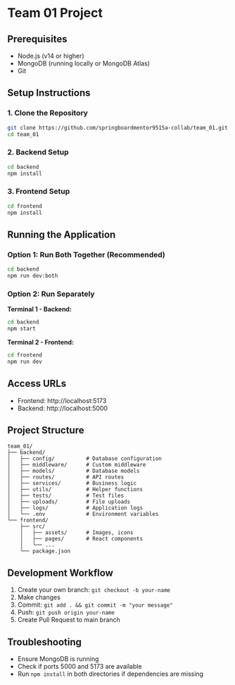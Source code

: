 # Team 01 Project

## Prerequisites
- Node.js (v14 or higher)
- MongoDB (running locally or MongoDB Atlas)
- Git

## Setup Instructions

### 1. Clone the Repository
```bash
git clone https://github.com/springboardmentor9515a-collab/team_01.git
cd team_01
```

### 2. Backend Setup
```bash
cd backend
npm install
```

### 3. Frontend Setup
```bash
cd frontend
npm install
```



## Running the Application

### Option 1: Run Both Together (Recommended)
```bash
cd backend
npm run dev:both
```

### Option 2: Run Separately

**Terminal 1 - Backend:**
```bash
cd backend
npm start
```

**Terminal 2 - Frontend:**
```bash
cd frontend
npm run dev
```

## Access URLs
- Frontend: http://localhost:5173
- Backend: http://localhost:5000



## Project Structure
```
team_01/
├── backend/
│   ├── config/          # Database configuration
│   ├── middleware/      # Custom middleware
│   ├── models/          # Database models
│   ├── routes/          # API routes
│   ├── services/        # Business logic
│   ├── utils/           # Helper functions
│   ├── tests/           # Test files
│   ├── uploads/         # File uploads
│   ├── logs/            # Application logs
│   └── .env             # Environment variables
└── frontend/
    ├── src/
    │   ├── assets/      # Images, icons
    │   ├── pages/       # React components
    │   └── ...
    └── package.json
```

## Development Workflow
1. Create your own branch: `git checkout -b your-name`
2. Make changes
3. Commit: `git add . && git commit -m "your message"`
4. Push: `git push origin your-name`
5. Create Pull Request to main branch

## Troubleshooting
- Ensure MongoDB is running
- Check if ports 5000 and 5173 are available
- Run `npm install` in both directories if dependencies are missing
